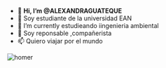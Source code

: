 - 👋 **Hi, I’m @ALEXANDRAGUATEQUE**
- 👀  Soy estudiante de la universidad EAN 
- 🌱 I’m currently  estudieando iingenieria ambiental 
- 💞️ Soy reponsable ,compañerista 
- 📫  Quiero viajar por el mundo 



![homer](https://user-images.githubusercontent.com/109982460/181271253-0178eb92-b72c-4c20-ab0c-e18d778f8b26.gif)

<!---
ALEXANDRAGUATEQUE/ALEXANDRAGUATEQUE is a ✨ special ✨ repository because its `README.md` (this file) appears on your GitHub profile.
You can click the Preview link to take a look at your changes.
--->
